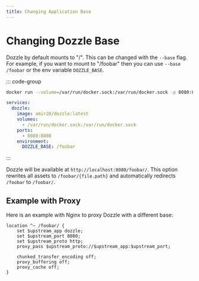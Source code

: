 ```yaml
---
title: Changing Application Base
---
```


# Changing Dozzle Base

Dozzle by default mounts to "/". This can be changed with the `--base` flag. For example, if you want to mount to "/foobar" then you can use `--base /foobar` or the env variable `DOZZLE_BASE`.

::: code-group

```sh
docker run --volume=/var/run/docker.sock:/var/run/docker.sock -p 8080:8080 amir20/dozzle --base /foobar
```

```yaml [docker-compose.yml]
services:
  dozzle:
    image: amir20/dozzle:latest
    volumes:
      - /var/run/docker.sock:/var/run/docker.sock
    ports:
      - 8080:8080
    environment:
      DOZZLE_BASE: /foobar
```

:::

Dozzle will be available at `http://localhost:8080/foobar/`. This option rewrites all assets to `/foobar/{file.path}` and automatically redirects `/foobar` to `/foobar/`.

## Example with Proxy

Here is an example with Nginx to proxy Dozzle with a different base:

```nginx
location ^~ /foobar/ {
    set $upstream_app dozzle;
    set $upstream_port 8080;
    set $upstream_proto http;
    proxy_pass $upstream_proto://$upstream_app:$upstream_port;

    chunked_transfer_encoding off;
    proxy_buffering off;
    proxy_cache off;
}
```
